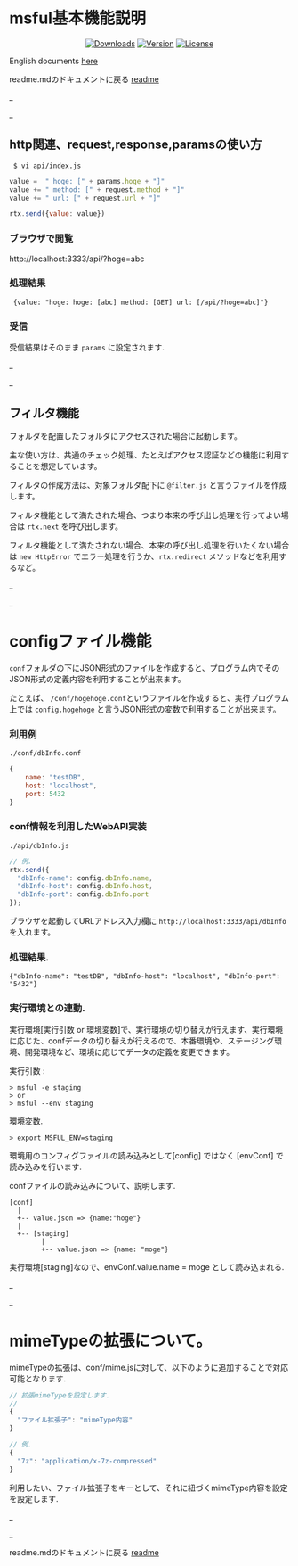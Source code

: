 # msful基本機能説明

<p align="center">
  <a href="https://www.npmjs.com/package/msful"><img src="https://img.shields.io/npm/dt/msful.svg" alt="Downloads"></a>
  <a href="https://www.npmjs.com/package/msful"><img src="https://img.shields.io/npm/v/msful.svg" alt="Version"></a>
  <a href="https://www.npmjs.com/package/msful"><img src="https://img.shields.io/npm/l/msful.svg" alt="License"></a>
</p>

English documents [here](https://github.com/maachang/msful/blob/master/docs/ENG/next.md)

readme.mdのドキュメントに戻る [readme](https://github.com/maachang/msful/blob/master/README_JP.md)

_

_

## http関連、request,response,paramsの使い方

```
 $ vi api/index.js
```

```javascript
value =  " hoge: [" + params.hoge + "]"
value += " method: [" + request.method + "]"
value += " url: [" + request.url + "]"

rtx.send({value: value})
```

### ブラウザで閲覧

http://localhost:3333/api/?hoge=abc

###  処理結果

```
 {value: "hoge: hoge: [abc] method: [GET] url: [/api/?hoge=abc]"}
```

### 受信

受信結果はそのまま `params` に設定されます.

_

_

## フィルタ機能

フォルダを配置したフォルダにアクセスされた場合に起動します。

主な使い方は、共通のチェック処理、たとえばアクセス認証などの機能に利用することを想定しています。

フィルタの作成方法は、対象フォルダ配下に `@filter.js` と言うファイルを作成します。

フィルタ機能として満たされた場合、つまり本来の呼び出し処理を行ってよい場合は `rtx.next` を呼び出します。

フィルタ機能として満たされない場合、本来の呼び出し処理を行いたくない場合は `new HttpError` でエラー処理を行うか、`rtx.redirect` メソッドなどを利用するなど。

_

_

# configファイル機能

`conf`フォルダの下にJSON形式のファイルを作成すると、プログラム内でそのJSON形式の定義内容を利用することが出来ます。

たとえば、 `/conf/hogehoge.conf`というファイルを作成すると、実行プログラム上では `config.hogehoge` と言うJSON形式の変数で利用することが出来ます。

### 利用例

`./conf/dbInfo.conf`
```javascript
{
    name: "testDB",
    host: "localhost",
    port: 5432
}
```

### conf情報を利用したWebAPI実装

`./api/dbInfo.js`
```javascript
// 例.
rtx.send({
  "dbInfo-name": config.dbInfo.name,
  "dbInfo-host": config.dbInfo.host,
  "dbInfo-port": config.dbInfo.port
});
```

ブラウザを起動してURLアドレス入力欄に `http://localhost:3333/api/dbInfo` を入れます。

### 処理結果.

```
{"dbInfo-name": "testDB", "dbInfo-host": "localhost", "dbInfo-port": "5432"}
```

### 実行環境との連動.

実行環境[実行引数 or 環境変数]で、実行環境の切り替えが行えます、実行環境に応じた、confデータの切り替えが行えるので、本番環境や、ステージング環境、開発環境など、環境に応じてデータの定義を変更できます。

実行引数 :
```
> msful -e staging
> or 
> msful --env staging
```

環境変数.
```
> export MSFUL_ENV=staging
```

環境用のコンフィグファイルの読み込みとして[config] ではなく [envConf] で読み込みを行います.

confファイルの読み込みについて、説明します.

```
[conf]
  |
  +-- value.json => {name:"hoge"}
  |
  +-- [staging]
        |
        +-- value.json => {name: "moge"}
```

実行環境[staging]なので、envConf.value.name = moge として読み込まれる.

_

_

# mimeTypeの拡張について。

mimeTypeの拡張は、conf/mime.jsに対して、以下のように追加することで対応可能となります.

```javascript
// 拡張mimeTypeを設定します.
//
{
  "ファイル拡張子": "mimeType内容"
}
```

```javascript
// 例.
{
  "7z": "application/x-7z-compressed"
}
```

利用したい、ファイル拡張子をキーとして、それに紐づくmimeType内容を設定を設定します.

_

_

readme.mdのドキュメントに戻る [readme](https://github.com/maachang/msful/blob/master/README_JP.md)